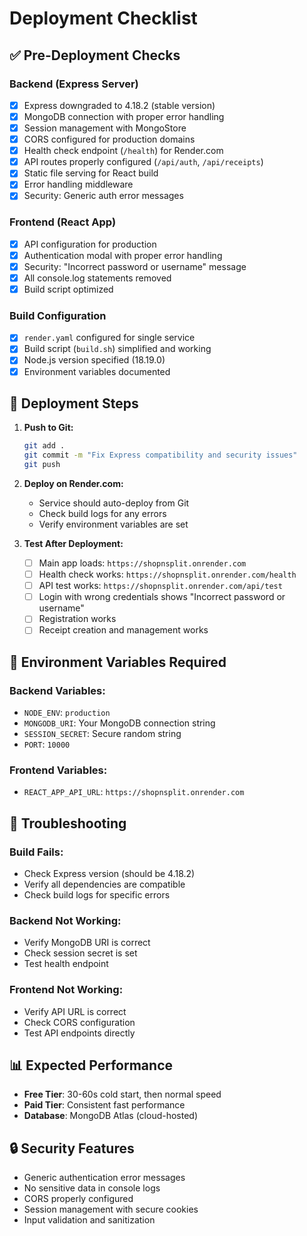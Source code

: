 # Deployment Checklist

## ✅ Pre-Deployment Checks

### Backend (Express Server)
- [x] Express downgraded to 4.18.2 (stable version)
- [x] MongoDB connection with proper error handling
- [x] Session management with MongoStore
- [x] CORS configured for production domains
- [x] Health check endpoint (`/health`) for Render.com
- [x] API routes properly configured (`/api/auth`, `/api/receipts`)
- [x] Static file serving for React build
- [x] Error handling middleware
- [x] Security: Generic auth error messages

### Frontend (React App)
- [x] API configuration for production
- [x] Authentication modal with proper error handling
- [x] Security: "Incorrect password or username" message
- [x] All console.log statements removed
- [x] Build script optimized

### Build Configuration
- [x] `render.yaml` configured for single service
- [x] Build script (`build.sh`) simplified and working
- [x] Node.js version specified (18.19.0)
- [x] Environment variables documented

## 🚀 Deployment Steps

1. **Push to Git:**
   ```bash
   git add .
   git commit -m "Fix Express compatibility and security issues"
   git push
   ```

2. **Deploy on Render.com:**
   - Service should auto-deploy from Git
   - Check build logs for any errors
   - Verify environment variables are set

3. **Test After Deployment:**
   - [ ] Main app loads: `https://shopnsplit.onrender.com`
   - [ ] Health check works: `https://shopnsplit.onrender.com/health`
   - [ ] API test works: `https://shopnsplit.onrender.com/api/test`
   - [ ] Login with wrong credentials shows "Incorrect password or username"
   - [ ] Registration works
   - [ ] Receipt creation and management works

## 🔧 Environment Variables Required

### Backend Variables:
- `NODE_ENV`: `production`
- `MONGODB_URI`: Your MongoDB connection string
- `SESSION_SECRET`: Secure random string
- `PORT`: `10000`

### Frontend Variables:
- `REACT_APP_API_URL`: `https://shopnsplit.onrender.com`

## 🐛 Troubleshooting

### Build Fails:
- Check Express version (should be 4.18.2)
- Verify all dependencies are compatible
- Check build logs for specific errors

### Backend Not Working:
- Verify MongoDB URI is correct
- Check session secret is set
- Test health endpoint

### Frontend Not Working:
- Verify API URL is correct
- Check CORS configuration
- Test API endpoints directly

## 📊 Expected Performance

- **Free Tier**: 30-60s cold start, then normal speed
- **Paid Tier**: Consistent fast performance
- **Database**: MongoDB Atlas (cloud-hosted)

## 🔒 Security Features

- Generic authentication error messages
- No sensitive data in console logs
- CORS properly configured
- Session management with secure cookies
- Input validation and sanitization 